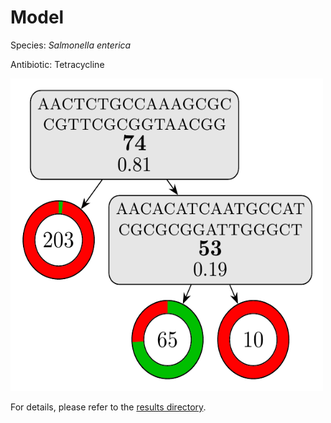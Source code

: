
# Model

Species: *Salmonella enterica*

Antibiotic: Tetracycline

<img src="./model.png" width=500 height=500 />

For details, please refer to the [results directory](../../../../../results/cart_b/salmonella%20enterica/tetracycline/repeat_4/).

